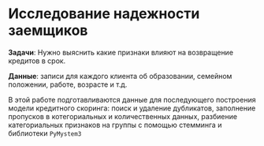 # Исследование надежности заемщиков

**Задачи**: Нужно выяснить какие признаки влияют на возвращение кредитов в срок.

**Данные**: записи для каждого клиента об образовании, семейном положении, работе, возрасте и т.д.


В этой работе подготавливаются данные для последующего построения модели кредитного скоринга: поиск и удаление дубликатов, заполнение пропусков в котегориальных и количественных данных, разбиение категориальных признаков на группы с помощью стемминга и библиотеки `PyMystem3`
